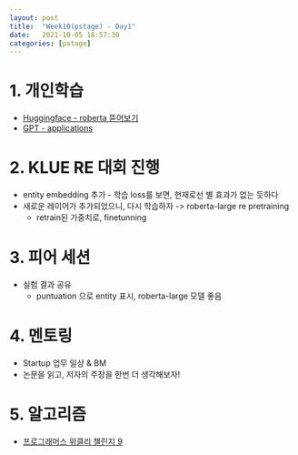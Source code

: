 ```yaml
---
layout: post
title:  "Week10(pstage) - Day1"
date:   2021-10-05 18:57:30
categories: [pstage]
---
```


# 1. 개인학습
* [Huggingface - roberta 뜯어보기](https://kyunghyunlim.github.io/ml_ai/2021/10/04/roberta_cls.html)
* [GPT - applications](https://kyunghyunlim.github.io/nlp/ml_ai/2021/10/05/GPT_apps.html)

# 2. KLUE RE 대회 진행
* entity embedding 추가 - 학습 loss를 보면, 현재로선 별 효과가 없는 듯하다
* 새로운 레이어가 추가되었으니, 다시 학습하자 -> roberta-large re pretraining
    * retrain된 가중치로, finetunning 

# 3. 피어 세션
* 실험 결과 공유
    * puntuation 으로 entity 표시, roberta-large 모델 좋음

# 4. 멘토링
* Startup 업무 일상 & BM
* 논문을 읽고, 저자의 주장을 한번 더 생각해보자!

# 5. 알고리즘
* [프로그래머스 위클리 챌린지 9](https://kyunghyunlim.github.io/algorithm/2021/10/05/PRGM_86971.html)